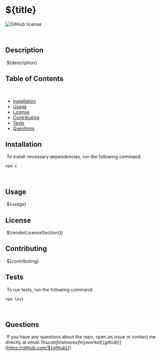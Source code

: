 # ${title}

![GitHub license](https://img.shields.io/badge/license-MIT-blue.svg)

​

## Description

​
${description}
​

## Table of Contents

​

- [Installation](#installation)
  ​
- [Usage](#usage)
  ​
- [License](#license)
  ​
- [Contributing](#contributing)
  ​
- [Tests](#tests)
  ​
- [Questions](#questions)
  ​

## Installation

​
To install necessary dependencies, run the following command:
​

```
npm i
```

​

## Usage

​
${usage}
​

## License

​
${renderLicenseSection()}

## Contributing

​
${contributing}
​

## Tests

​
To run tests, run the following command:
​

```
npm test
```

​

## Questions

​
If you have any questions about the repo, open an issue or contact me directly at ${email}. You can find more of my work at [${github}](https://github.com/${github}/).
